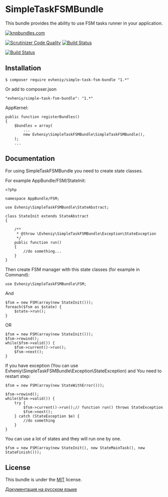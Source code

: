 SimpleTaskFSMBundle
===================
This bundle provides the ability to use FSM tasks runner in your application.

[![knpbundles.com](http://knpbundles.com/evheniy/SimpleTaskFSMBundle/badge)](http://knpbundles.com/evheniy/SimpleTaskFSMBundle)



[![Scrutinizer Code Quality](https://scrutinizer-ci.com/g/evheniy/SimpleTaskFSMBundle/badges/quality-score.png?b=master)](https://scrutinizer-ci.com/g/evheniy/SimpleTaskFSMBundle/?branch=master) [![Build Status](https://scrutinizer-ci.com/g/evheniy/SimpleTaskFSMBundle/badges/build.png?b=master)](https://scrutinizer-ci.com/g/evheniy/SimpleTaskFSMBundle/build-status/master)

[![Build Status](https://travis-ci.org/evheniy/SimpleTaskFSMBundle.svg?branch=master)](https://travis-ci.org/evheniy/SimpleTaskFSMBundle)

Installation
------------

    $ composer require evheniy/simple-task-fsm-bundle "1.*"

Or add to composer.json

    "evheniy/simple-task-fsm-bundle": "1.*"

AppKernel:

    public function registerBundles()
    {
        $bundles = array(
            ...
            new Evheniy\SimpleTaskFSMBundle\SimpleTaskFSMBundle(),
        );
        ...

Documentation
-------------

For using SimpleTaskFSMBundle you need to create state classes.

For example AppBundle/FSM/StateInit:

    <?php
    
    namespace AppBundle/FSM;
    
    use Evheniy\SimpleTaskFSMBundle\StateAbstract;
    
    class StateInit extends StateAbstract
    {
    
        /**
         * @throw \Evheniy\SimpleTaskFSMBundle\Exception\StateException
         */
        public function run()
        {
            //do something...
        }
    }
    
Then create FSM manager with this state classes (for example in Command):

    use Evheniy\SimpleTaskFSMBundle\FSM;

And

    $fsm = new FSM(array(new StateInit()));
    foreach($fsm as $state) {
        $state->run();
    }

OR

    $fsm = new FSM(array(new StateInit()));
    $fsm->rewind();
    while($fsm->valid()) {
        $fsm->current()->run();
        $fsm->next();
    }

If you have exception (You can use Evheniy\SimpleTaskFSMBundle\Exception\StateException) and You need to restart step:

    $fsm = new FSM(array(new StateWithError()));
    
    $fsm->rewind();
    while($fsm->valid()) {
        try {
            $fsm->current()->run();// function run() throws StateException
            $fsm->next();
        } catch (StateException $e) {
            //do something
        }
    }

You can use a lot of states and they will run one by one.

    $fsm = new FSM(array(new StateInit(), new StateMainTask(), new StateFinish()));


License
-------

This bundle is under the [MIT][2] license.

[Документация на русском языке][1]

[1]:  http://makedev.org/articles/symfony/bundles/simple_task_fsm_bundle.html
[2]:  https://github.com/evheniy/SimpleTaskFSMBundle/blob/master/Resources/meta/LICENSE
